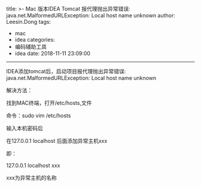 title: >-
  Mac 版本IDEA Tomcat 报代理抛出异常错误: java.net.MalformedURLException: Local host name
  unknown
author: Leesin.Dong
tags:
  - mac
  - idea
categories:
  - 编码辅助工具
  - idea
date: 2018-11-11 23:09:00
---
IDEA添加tomcat后，启动项目报代理抛出异常错误: java.net.MalformedURLException: Local host name unknown

解决方法：

找到MAC终端，打开/etc/hosts,文件

命令：sudo vim /etc/hosts

输入本机密码后

在127.0.0.1 localhost 后面添加异常主机xxx

即：

127.0.0.1 localhost  xxx

xxx为异常主机的名称